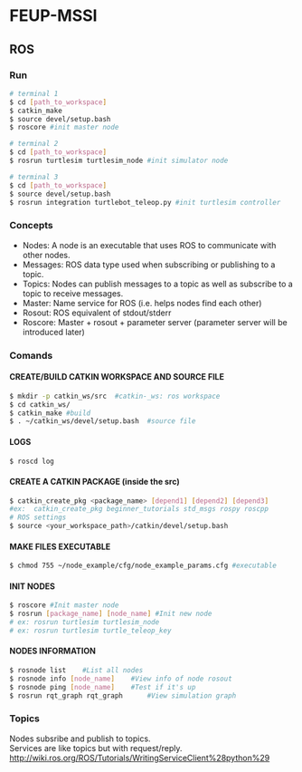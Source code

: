 # FEUP-MSSI

## ROS

### Run

```sh
# terminal 1
$ cd [path_to_workspace]
$ catkin_make 
$ source devel/setup.bash
$ roscore #init master node
```
```sh
# terminal 2
$ cd [path_to_workspace]
$ rosrun turtlesim turtlesim_node #init simulator node
```
```sh
# terminal 3
$ cd [path_to_workspace]
$ source devel/setup.bash
$ rosrun integration turtlebot_teleop.py #init turtlesim controller
```

### Concepts
* Nodes: A node is an executable that uses ROS to communicate with other nodes.
* Messages: ROS data type used when subscribing or publishing to a topic.
* Topics: Nodes can publish messages to a topic as well as subscribe to a topic to receive messages.
* Master: Name service for ROS (i.e. helps nodes find each other)
* Rosout: ROS equivalent of stdout/stderr
* Roscore: Master + rosout + parameter server (parameter server will be introduced later) 

### Comands

#### CREATE/BUILD CATKIN WORKSPACE AND SOURCE FILE
```sh
$ mkdir -p catkin_ws/src  #catkin-_ws: ros workspace
$ cd catkin_ws/
$ catkin_make #build
$ . ~/catkin_ws/devel/setup.bash  #source file
```

#### LOGS
```sh
$ roscd log
```

#### CREATE A CATKIN PACKAGE (inside the src)
```sh
$ catkin_create_pkg <package_name> [depend1] [depend2] [depend3]
#ex:  catkin_create_pkg beginner_tutorials std_msgs rospy roscpp
# ROS settings
$ source <your_workspace_path>/catkin/devel/setup.bash
```

#### MAKE FILES EXECUTABLE
```sh
$ chmod 755 ~/node_example/cfg/node_example_params.cfg #executable
```

#### INIT NODES
```sh
$ roscore #Init master node
$ rosrun [package_name] [node_name] #Init new node
# ex: rosrun turtlesim turtlesim_node
# ex: rosrun turtlesim turtle_teleop_key
```

#### NODES INFORMATION
```sh
$ rosnode list    #List all nodes
$ rosnode info [node_name]    #View info of node rosout
$ rosnode ping [node_name]	  #Test if it's up
$ rosrun rqt_graph rqt_graph	  #View simulation graph
```

### Topics

Nodes subsribe and publish to topics. </br>
Services are like topics but with request/reply. </br>
http://wiki.ros.org/ROS/Tutorials/WritingServiceClient%28python%29 </br>

